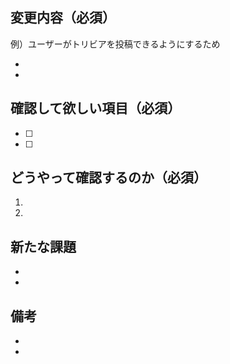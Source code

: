 ## 変更内容（必須）

例）ユーザーがトリビアを投稿できるようにするため

-
-

## 確認して欲しい項目（必須）

- [ ]
- [ ]

## どうやって確認するのか（必須）

1.
1.

## 新たな課題

-
-

## 備考

-
-
